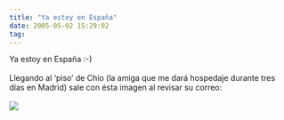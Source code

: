 ```yaml
---
title: "Ya estoy en España"
date: 2005-05-02 15:29:02
tag: 
---
```

Ya estoy en España :-)<br/><br/>Llegando al &#8216;piso&#8217; de Chío (la amiga que me dará hospedaje durante tres días en Madrid) sale con ésta imagen al revisar su correo:<br/><br/><img hspace="0" src="http://www.damog.net/images/stories/discriminacion.jpg" border="0"/><br/><br/><br/><br/>
